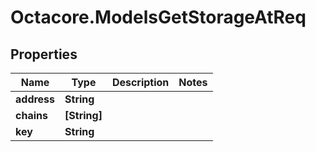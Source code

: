 # Octacore.ModelsGetStorageAtReq

## Properties
Name | Type | Description | Notes
------------ | ------------- | ------------- | -------------
**address** | **String** |  | 
**chains** | **[String]** |  | 
**key** | **String** |  | 



